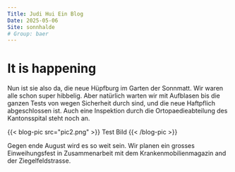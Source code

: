 ```yaml
---
Title: Judi Hui Ein Blog
Date: 2025-05-06
Site: sonnhalde
# Group: baer
---
```

# It is happening

Nun ist sie also da, die neue Hüpfburg im Garten der Sonnmatt. Wir waren alle schon super hibbelig. Aber natürlich warten wir mit Aufblasen bis die ganzen Tests von wegen Sicherheit durch sind, und die neue Haftpflich abgeschlossen ist. Auch eine Inspektion durch die Ortopaedieabteilung des Kantonsspital steht noch an.

{{< blog-pic src="pic2.png" >}}
Test Bild
{{< /blog-pic >}}

Gegen ende August wird es so weit sein. Wir planen ein grosses Einweihungsfest in Zusammenarbeit mit dem Krankenmobilienmagazin and der Ziegelfeldstrasse.



